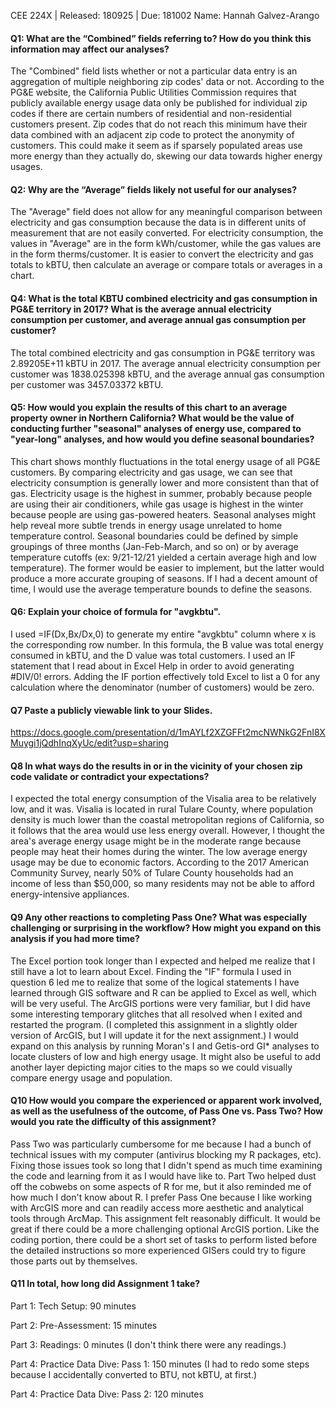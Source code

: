 CEE 224X | Released: 180925 | Due: 181002
Name: Hannah Galvez-Arango

#### Q1: What are the “Combined” fields referring to? How do you think this information may affect our analyses?

The "Combined" field lists whether or not a particular data entry is an aggregation of multiple neighboring zip codes' data or not.  According to the PG&E website, the California Public Utilities Commission requires that publicly available energy usage data only be published for individual zip codes if there are certain numbers of residential and non-residential customers present.  Zip codes that do not reach this minimum have their data combined with an adjacent zip code to protect the anonymity of customers.  This could make it seem as if sparsely populated areas use more energy than they actually do, skewing our data towards higher energy usages.



#### Q2: Why are the “Average” fields likely not useful for our analyses?

The "Average" field does not allow for any meaningful comparison between electricity and gas consumption because the data is in different units of measurement that are not easily converted.  For electricity consumption, the values in "Average" are in the form kWh/customer, while the gas values are in the form therms/customer.  It is easier to convert the electricity and gas totals to kBTU, then calculate an average or compare totals or averages in a chart.  



#### Q4: What is the total KBTU combined electricity and gas consumption in PG&E territory in 2017? What is the average annual electricity consumption per customer, and average annual gas consumption per customer?

The total combined electricity and gas consumption in PG&E territory was 2.89205E+11 kBTU in 2017.  The average annual electricity consumption per customer was 1838.025398 kBTU, and the average annual gas consumption per customer was 3457.03372 kBTU.  



#### Q5: How would you explain the results of this chart to an average property owner in Northern California? What would be the value of conducting further "seasonal" analyses of energy use, compared to "year-long" analyses, and how would you define seasonal boundaries?

This chart shows monthly fluctuations in the total energy usage of all PG&E customers.  By comparing electricity and gas usage, we can see that electricity consumption is generally lower and more consistent than that of gas.  Electricity usage is the highest in summer, probably because people are using their air conditioners, while gas usage is highest in the winter because people are using gas-powered heaters.  Seasonal analyses might help reveal more subtle trends in energy usage unrelated to home temperature control.  Seasonal boundaries could be defined by simple groupings of three months (Jan-Feb-March, and so on) or by average temperature cutoffs (ex: 9/21-12/21 yielded a certain average high and low temperature).  The former would be easier to implement, but the latter would produce a more accurate grouping of seasons.  If I had a decent amount of time, I would use the average temperature bounds to define the seasons.  



#### Q6: Explain your choice of formula for "avgkbtu".

I used =IF(Dx,Bx/Dx,0) to generate my entire "avgkbtu" column where x is the corresponding row number.  In this formula, the B value was total energy consumed in kBTU, and the D value was total customers.  I used an IF statement that I read about in Excel Help in order to avoid generating #DIV/0! errors.  Adding the IF portion effectively told Excel to list a 0 for any calculation where the denominator (number of customers) would be zero.



#### Q7 Paste a publicly viewable link to your Slides.

https://docs.google.com/presentation/d/1mAYLf2XZGFFt2mcNWNkG2FnI8XMuygi1jQdhInqXyUc/edit?usp=sharing



#### Q8 In what ways do the results in or in the vicinity of your chosen zip code validate or contradict your expectations?

I expected the total energy consumption of the Visalia area to be relatively low, and it was.  Visalia is located in rural Tulare County, where population density is much lower than the coastal metropolitan regions of California, so it follows that the area would use less energy overall.  However, I thought the area's average energy usage might be in the moderate range because people may heat their homes during the winter.  The low average energy usage may be due to economic factors.  According to the 2017 American Community Survey, nearly 50% of Tulare County households had an income of less than $50,000, so many residents may not be able to afford energy-intensive appliances.  



#### Q9 Any other reactions to completing Pass One? What was especially challenging or surprising in the workflow? How might you expand on this analysis if you had more time?

The Excel portion took longer than I expected and helped me realize that I still have a lot to learn about Excel.  Finding the "IF" formula I used in question 6 led me to realize that some of the logical statements I have learned through GIS software and R can be applied to Excel as well, which will be very useful.  The ArcGIS portions were very familiar, but I did have some interesting temporary glitches that all resolved when I exited and restarted the program.  (I completed this assignment in a slightly older version of ArcGIS, but I will update it for the next assignment.)  I would expand on this analysis by running Moran's I and Getis-ord GI* analyses to locate clusters of low and high energy usage.  It might also be useful to add another layer depicting major cities to the maps so we could visually compare energy usage and population.  



#### Q10 How would you compare the experienced or apparent work involved, as well as the usefulness of the outcome, of Pass One vs. Pass Two? How would you rate the difficulty of this assignment?

Pass Two was particularly cumbersome for me because I had a bunch of technical issues with my computer (antivirus blocking my R packages, etc).  Fixing those issues took so long that I didn't spend as much time examining the code and learning from it as I would have like to.  Part Two helped dust off the cobwebs on some aspects of R for me, but it also reminded me of how much I don't know about R.  I prefer Pass One because I like working with ArcGIS more and can readily access more aesthetic and analytical tools through ArcMap.  This assignment felt reasonably difficult.  It would be great if there could be a more challenging optional ArcGIS portion.  Like the coding portion, there could be a short set of tasks to perform listed before the detailed instructions so more experienced GISers could try to figure those parts out by themselves.  



#### Q11 In total, how long did Assignment 1 take?

Part 1: Tech Setup: 90 minutes

Part 2: Pre-Assessment: 15 minutes

Part 3: Readings: 0 minutes (I don't think there were any readings.)

Part 4: Practice Data Dive: Pass 1: 150 minutes (I had to redo some steps because I accidentally converted to BTU, not kBTU, at first.)

Part 4: Practice Data Dive: Pass 2: 120 minutes
